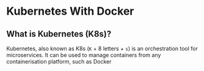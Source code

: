 # Kubernetes With Docker

## What is Kubernetes (K8s)?
Kubernetes, also known as K8s (`K` + 8 letters + `s`) is an orchestration tool for microservices. It can be used to manage containers from any containerisation platform, such as Docker 

